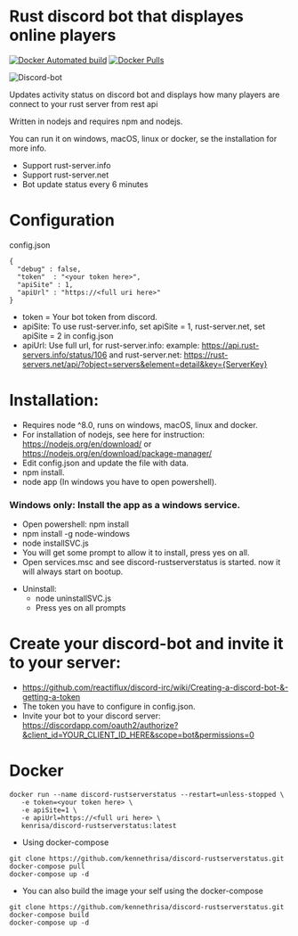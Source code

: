 # Rust discord bot that displayes online players

[![Docker Automated build](https://img.shields.io/docker/automated/kenrisa/discord-rustserverstatus.svg)](https://hub.docker.com/r/kenrisa/discord-rustserverstatus/)
[![Docker Pulls](https://img.shields.io/docker/pulls/kenrisa/discord-rustserverstatus.svg)](https://hub.docker.com/r/kenrisa/discord-rustserverstatus/)


![Discord-bot](https://i.gyazo.com/23a3f95b758a146efa7d4a3dfd5f3999.png)

Updates activity status on discord bot and displays how many players are connect to your rust server from rest api

Written in nodejs and requires npm and nodejs.

You can run it on windows, macOS, linux or docker, se the installation for more info.

* Support rust-server.info
* Support rust-server.net
* Bot update status every 6 minutes

# Configuration
config.json
```
{ 
  "debug" : false,
  "token"  : "<your token here>",
  "apiSite" : 1,
  "apiUrl" : "https://<full uri here>"
}
```
* token = Your bot token from discord.
* apiSite: To use rust-server.info, set apiSite = 1, rust-server.net, set apiSite = 2 in config.json
* apiUrl: Use full url, for rust-server.info: example: https://api.rust-servers.info/status/106 and rust-server.net: https://rust-servers.net/api/?object=servers&element=detail&key={ServerKey}

# Installation:
* Requires node ^8.0, runs on windows, macOS, linux and docker.
* For installation of nodejs, see here for instruction: https://nodejs.org/en/download/ or https://nodejs.org/en/download/package-manager/
* Edit config.json and update the file with data.
* npm install.
* node app (In windows you have to open powershell).

### Windows only: Install the app as a windows service.
  - Open powershell: npm install
  - npm install -g node-windows
  - node installSVC.js
  - You will get some prompt to allow it to install, press yes on all.
  - Open services.msc and see discord-rustserverstatus is started. now it will always start on bootup.

* Uninstall:
  - node uninstallSVC.js
  - Press yes on all prompts

# Create your discord-bot and invite it to your server:
* https://github.com/reactiflux/discord-irc/wiki/Creating-a-discord-bot-&-getting-a-token
* The token you have to configure in config.json.
* Invite your bot to your discord server: https://discordapp.com/oauth2/authorize?&client_id=YOUR_CLIENT_ID_HERE&scope=bot&permissions=0

# Docker
```
docker run --name discord-rustserverstatus --restart=unless-stopped \
   -e token=<your token here> \
   -e apiSite=1 \
   -e apiUrl=https://<full uri here> \
   kenrisa/discord-rustserverstatus:latest
```
* Using docker-compose
```
git clone https://github.com/kennethrisa/discord-rustserverstatus.git
docker-compose pull
docker-compose up -d
```
* You can also build the image your self using the docker-compose
```
git clone https://github.com/kennethrisa/discord-rustserverstatus.git
docker-compose build
docker-compose up -d
```

